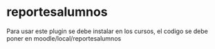 # reportesalumnos
Para usar este plugin se debe instalar en los cursos, el codigo se debe poner en moodle/local/reportesalumnos
